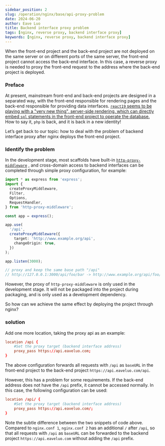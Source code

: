 ```yaml
---
sidebar_position: 2
slug: /operation/nginx/base/api-proxy-problem
date: 2024-06-20
author: Eave Luo
title: Backend interface proxy problem
tags: [nginx, reverse proxy, backend interface proxy]
keywords: [nginx, reverse proxy, backend interface proxy]
---
```


When the front-end project and the back-end project are not deployed on the same server or on different ports of the same server, the front-end project cannot access the back-end interface. In this case, a reverse proxy is needed to proxy the front-end request to the address where the back-end project is deployed.

### Preface

At present, mainstream front-end and back-end projects are designed in a separated way, with the front-end responsible for rendering pages and the back-end responsible for providing data interfaces. [`react19` seems to be playing with a "very new thing", server-side rendering, which can directly embed `sql` statements in the front-end project to operate the database. ](https://react.dev/reference/rsc/server-components) How to say it, `php` is back, and it is back in a new identity!

Let’s get back to our topic: how to deal with the problem of backend interface proxy after nginx deploys the front-end project.

### Identify the problem

In the development stage, most scaffolds have built-in [`http-proxy-middleware`](https://www.npmjs.com/package/http-proxy-middleware) , and cross-domain access to backend interfaces can be completed through simple proxy configuration, for example:

```typescript title="Official examples"
import * as express from 'express';
import {
  createProxyMiddleware,
  Filter,
  Options,
  RequestHandler,
} from 'http-proxy-middleware';

const app = express();

app.use(
  '/api',
  createProxyMiddleware({
    target: 'http://www.example.org/api',
    changeOrigin: true,
  })
);

app.listen(3000);

// proxy and keep the same base path "/api"
// http://127.0.0.1:3000/api/foo/bar -> http://www.example.org/api/foo/bar
```

However, the proxy of `http-proxy-middleware` is only used in the development stage. It will not be packaged into the project during packaging, and is only used as a development dependency.

So how can we achieve the same effect by deploying the project through nginx?

### solution

Add one more location, taking the proxy api as an example:

```conf title="nginx.conf 1"
location /api {
    #Set the proxy target (backend interface address)
    proxy_pass https://api.eaveluo.com;
}
```

The above configuration forwards all requests with `/api` as `baseURL` in the front-end project to the back-end project `https://api.eaveluo.com/api`.

However, this has a problem for some requirements. If the back-end address does not have the `/api` prefix, it cannot be accessed normally. In this case, the following configuration can be used:

```conf title="nginx.conf 2"
location /api/ {
    #Set the proxy target (backend interface address)
    proxy_pass https://api.eaveluo.com/;
}
```

Note the subtle difference between the two snippets of code above. Compared to `nginx.conf 1`, `nginx.conf 2` has an additional `/` after `/api`, so that all requests with `/api` as `baseURL` can be forwarded to the backend project `https://api.eaveluo.com` without adding the `/api` prefix.
